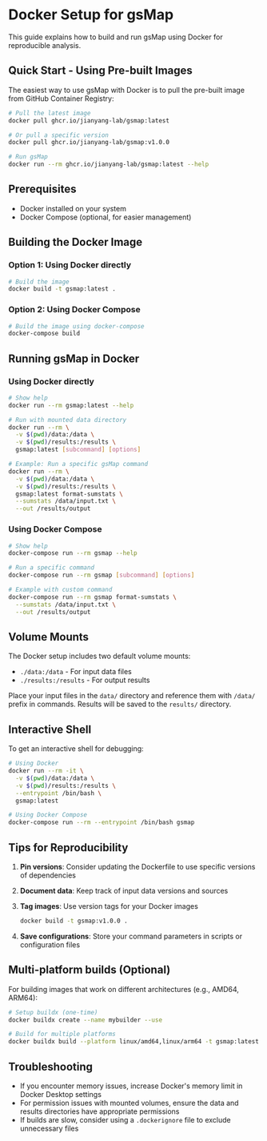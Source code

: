 # Docker Setup for gsMap

This guide explains how to build and run gsMap using Docker for reproducible analysis.

## Quick Start - Using Pre-built Images

The easiest way to use gsMap with Docker is to pull the pre-built image from GitHub Container Registry:

```bash
# Pull the latest image
docker pull ghcr.io/jianyang-lab/gsmap:latest

# Or pull a specific version
docker pull ghcr.io/jianyang-lab/gsmap:v1.0.0

# Run gsMap
docker run --rm ghcr.io/jianyang-lab/gsmap:latest --help
```

## Prerequisites

- Docker installed on your system
- Docker Compose (optional, for easier management)

## Building the Docker Image

### Option 1: Using Docker directly

```bash
# Build the image
docker build -t gsmap:latest .
```

### Option 2: Using Docker Compose

```bash
# Build the image using docker-compose
docker-compose build
```

## Running gsMap in Docker

### Using Docker directly

```bash
# Show help
docker run --rm gsmap:latest --help

# Run with mounted data directory
docker run --rm \
  -v $(pwd)/data:/data \
  -v $(pwd)/results:/results \
  gsmap:latest [subcommand] [options]

# Example: Run a specific gsMap command
docker run --rm \
  -v $(pwd)/data:/data \
  -v $(pwd)/results:/results \
  gsmap:latest format-sumstats \
  --sumstats /data/input.txt \
  --out /results/output
```

### Using Docker Compose

```bash
# Show help
docker-compose run --rm gsmap --help

# Run a specific command
docker-compose run --rm gsmap [subcommand] [options]

# Example with custom command
docker-compose run --rm gsmap format-sumstats \
  --sumstats /data/input.txt \
  --out /results/output
```

## Volume Mounts

The Docker setup includes two default volume mounts:

- `./data:/data` - For input data files
- `./results:/results` - For output results

Place your input files in the `data/` directory and reference them with `/data/` prefix in commands.
Results will be saved to the `results/` directory.

## Interactive Shell

To get an interactive shell for debugging:

```bash
# Using Docker
docker run --rm -it \
  -v $(pwd)/data:/data \
  -v $(pwd)/results:/results \
  --entrypoint /bin/bash \
  gsmap:latest

# Using Docker Compose
docker-compose run --rm --entrypoint /bin/bash gsmap
```

## Tips for Reproducibility

1. **Pin versions**: Consider updating the Dockerfile to use specific versions of dependencies
1. **Document data**: Keep track of input data versions and sources
1. **Tag images**: Use version tags for your Docker images

    ```bash
    docker build -t gsmap:v1.0.0 .
    ```

1. **Save configurations**: Store your command parameters in scripts or configuration files

## Multi-platform builds (Optional)

For building images that work on different architectures (e.g., AMD64, ARM64):

```bash
# Setup buildx (one-time)
docker buildx create --name mybuilder --use

# Build for multiple platforms
docker buildx build --platform linux/amd64,linux/arm64 -t gsmap:latest --push .
```

## Troubleshooting

- If you encounter memory issues, increase Docker's memory limit in Docker Desktop settings
- For permission issues with mounted volumes, ensure the data and results directories have appropriate permissions
- If builds are slow, consider using a `.dockerignore` file to exclude unnecessary files
